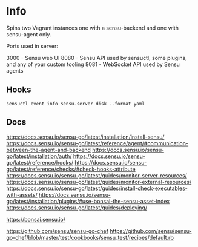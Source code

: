 # Info

Spins two Vagrant instances one with a sensu-backend and one with sensu-agent only.

Ports used in server:

3000 - Sensu web UI
8080 - Sensu API used by sensuctl, some plugins, and any of your custom tooling
8081 - WebSocket API used by Sensu agents


## Hooks

```
sensuctl event info sensu-server disk --format yaml
```

## Docs

https://docs.sensu.io/sensu-go/latest/installation/install-sensu/
https://docs.sensu.io/sensu-go/latest/reference/agent/#communication-between-the-agent-and-backend
https://docs.sensu.io/sensu-go/latest/installation/auth/
https://docs.sensu.io/sensu-go/latest/reference/hooks/
https://docs.sensu.io/sensu-go/latest/reference/checks/#check-hooks-attribute
https://docs.sensu.io/sensu-go/latest/guides/monitor-server-resources/
https://docs.sensu.io/sensu-go/latest/guides/monitor-external-resources/
https://docs.sensu.io/sensu-go/latest/guides/install-check-executables-with-assets/
https://docs.sensu.io/sensu-go/latest/installation/plugins/#use-bonsai-the-sensu-asset-index
https://docs.sensu.io/sensu-go/latest/guides/deploying/

https://bonsai.sensu.io/

https://github.com/sensu/sensu-go-chef
https://github.com/sensu/sensu-go-chef/blob/master/test/cookbooks/sensu_test/recipes/default.rb
